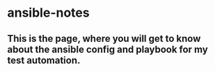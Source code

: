 # ansible-notes

## This is the page, where you will get to know about the ansible config and playbook for my test automation.
